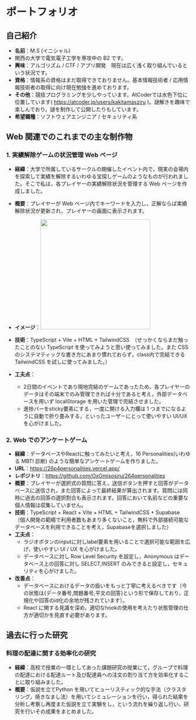 # ポートフォリオ

## 自己紹介
- **名前**：M.S (イニシャル)
- 関西の大学で電気電子工学を専攻中の B2 です。
- **興味**：アルゴリズム / CTF / アプリ開発　現在は広く浅く取り組んでいるという状況です。
- **資格**：情報系の資格はまだ取得できておりません。基本情報技術者 / 応用情報技術者の取得に向け現在勉強を進めております。
- **その他**：競技プログラミングを少しやっています。AtCoderでは水色下位に位置しています( https://atcoder.jp/users/kakitamasziru )。謎解きを趣味で楽しんでおり，謎を制作して公開したりもしています。
- **希望職種**：ソフトウェアエンジニア / セキュリティ系

## Web 関連でのこれまでの主な制作物

### 1. 実績解除ゲームの状況管理 Web ページ
- **経緯**：大学で所属しているサークルの開催したイベント内で，現実の会場内を探索して実績を解除するいわゆる宝探しゲームのようなものが行われました。そこで私は，各プレイヤーの実績解除状況を管理する Web ページを作成しました。
- **概要**：プレイヤーが Web ページ内でキーワードを入力し，正解ならば実績解除状況が更新され，プレイヤーの画面に表示されます。
- **イメージ**：<img src="https://github.com/user-attachments/assets/18e569d8-4101-44cb-a1c1-c417d4b7cd5a" width="300">

- **技術**：TypeScript + Vite + HTML + TailwindCSS　（せっかくならまだ触ったことのない TypeScript を使ってみようと思い使ってみました。また CSS のシステマティックな書き方にあまり慣れておらず，class内で完結できる TailwindCSS を試しに使ってみました。）
- **工夫点**：
  - 2日間のイベントであり現地完結のゲームであったため，各プレイヤーのデータはその端末でのみ管理できれば十分であると考え，外部データベースを用いず localStorage を用いた管理で完結させました。
  - 進捗バーをsticky要素にする，一度に開ける入力欄は 1 つまでになるように自動で折り畳みする，といったユーザーにとって使いやすい UI/UX を心がけました。

### 2. Web でのアンケートゲーム
- **経緯**：データベースやReactに触ってみたいと考え，16 Personalities(いわゆる MBTI 診断) のような簡単なアンケートゲームを作りました。
- **URL**：https://26p4personalities.vercel.app/
- **レポジトリ**：https://github.com/OxOmisosiru/264personalities
- **概要**：プレイヤーが選択式の質問に答え，送信ボタンを押すと回答がデータベースに送信され，また回答によって最終結果が算出されます。質問には同時に過去の回答の選択割合も表示されます。回答において名前などの重要な個人情報は収集していません。
- **技術**：TypeScript + React + Vite + HTML + TailwindCSS + Supabase　（個人開発の範疇で利用者数もあまり多くないこと，無料で外部接続可能なデータベースを利用できることを考え，Supabaseを選択しました）
- **工夫点**：
  - ラジオボタンのinputに対しlabel要素を用いることで選択可能な範囲を広げ，使いやすい UI / UX を心がけました。
  - データベースに対し Row Level Security を設定し，Anonymous はデータベース上の回答に対し SELECT,INSERT のみできると設定し，セキュリティを心がけました。
- **改善点**：
  - データベースにおけるデータの扱いをもっと丁寧に考えるべきです（今の状態は{データ番号,問題番号,平文の回答}という形で保存しており，正規化や回答のid化の余地が残されています）。
  - React に関する見識を深め，適切なhookの使用を考えたり状態管理の仕方が適切かを見直す必要があります。

## 過去に行った研究

### 料理の配達に関する効率化の研究
- **経緯**：高校で授業の一環としてあった課題研究の授業にて，グループで料理の配達における配達ルート及び配達員への注文の割り当て方を効率化することに取り組みました。
- **概要**：仮説を立てPython を用いてヒューリスティック的な手法（クラスタリング，焼きなまし法）を用いてシミュレーションを行い，得られた結果を分析し考察し再度また仮説を立て実験をし，という流れを繰り返し行い，研究を行いその成果をまとめました。
